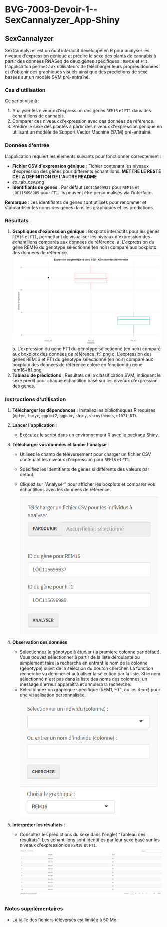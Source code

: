 # BVG-7003-Devoir-1--SexCannalyzer_App-Shiny

## SexCannalyzer

SexCannalyzer est un outil interactif développé en R pour analyser les niveaux d'expression génique et prédire le sexe des plants de cannabis à partir des données RNASeq de deux gènes spécifiques : `REM16` et `FT1`. L'application permet aux utilisateurs de télécharger leurs propres données et d'obtenir des graphiques visuels ainsi que des prédictions de sexe basées sur un modèle SVM pré-entraîné.

### Cas d'utilisation
Ce script vise à :
1. Analyser les niveaux d'expression des gènes `REM16` et `FT1` dans des échantillons de cannabis.
2. Comparer ces niveaux d'expression avec des données de référence.
3. Prédire le sexe des plantes à partir des niveaux d'expression génique en utilisant un modèle de Support Vector Machine (SVM) pré-entraîné.

### Données d'entrée
L'application requiert les éléments suivants pour fonctionner correctement :
- **Fichier CSV d'expression génique** : Fichier contenant les niveaux d'expression des gènes pour différents échantillons. **METTRE LE RESTE DE LA DÉFINITION DE L'AUTRE README**
- ex_tab_csv.png
- **Identifiants de gènes** : Par défaut `LOC115699937` pour `REM16` et `LOC115696989` pour `FT1`. Ils peuvent être personnalisés via l'interface.
  
**Remarque** : Les identifiants de gènes sont utilisés pour renommer et standardiser les noms des gènes dans les graphiques et les prédictions.

### Résultats
1. **Graphiques d'expression génique** : Boxplots interactifs pour les gènes `REM16` et `FT1`, permettant de visualiser les niveaux d'expression des échantillons comparés aux données de référence.
   a. L'expression du gène REM16 du génotype sélectionné (en noir) comparé aux boxplotx des données de référence.
   ![Texte alternatif de l'image](images/rem16.png)
   b. L'expression du gène FT1 du génotype sélectionné (en noir) comparé aux boxplotx des données de référence.
   ft1.png
   c. L'expression des gènes REM16 et FT1 du génotype sélectionné (en noir) comparé aux boxplotx des données de référence coloré en fonction du gène.
   rem16+ft1.png
3. **Tableau de prédictions** : Résultats de la classification SVM, indiquant le sexe prédit pour chaque échantillon basé sur les niveaux d'expression des gènes.

### Instructions d'utilisation
1. **Télécharger les dépendances** : Installez les bibliothèques R requises (`dplyr`, `tidyr`, `ggplot2`, `ggpubr`, `shiny`, `shinythemes`, `e1071`, `DT`).

2. **Lancer l'application** :
   - Exécutez le script dans un environnement R avec le package Shiny.

3. **Télécharger vos données et lancer l'analyse** :
   - Utilisez le champ de téléversement pour charger un fichier CSV contenant les niveaux d'expression pour `REM16` et `FT1`.
   - Spécifiez les identifiants de gènes si différents des valeurs par défaut.
   - Cliquez sur "Analyser" pour afficher les boxplots et comparer vos échantillons avec les données de référence.

       ![Texte alternatif de l'image](images/etape1.png)

4. **Observation des données**
   - Sélectionnez le génotype à étudier (la première colonne par défaut). Vous pouvez sélectionner à partir de la liste déroulante ou simplement faire la recherche en entrant le nom de la colonne (génotype) suivit de la sélection du bouton chercher. La fonction recherche va dominer et actualiser la sélection par la liste. Si le nom sélectionné n'est pas dans la liste des noms des colonnes, un message d'erreur apparaîtra et annulera la recherche.
   - Sélectionnez un graphique spécifique (REM1, FT1, ou les deux) pour une visualisation personnalisée.
       ![Texte alternatif de l'image](images/etape2.png)
       ![Texte alternatif de l'image](images/etape3.png)

6. **Interpréter les résultats** :
   - Consultez les prédictions du sexe dans l'onglet "Tableau des résultats". Les échantillons sont identifiés par leur sexe basé sur les niveaux d'expression de `REM16` et `FT1`.
       ![Texte alternatif de l'image](images/tableau_model.png)

### Notes supplémentaires
- La taille des fichiers téléversés est limitée à 50 Mo.
